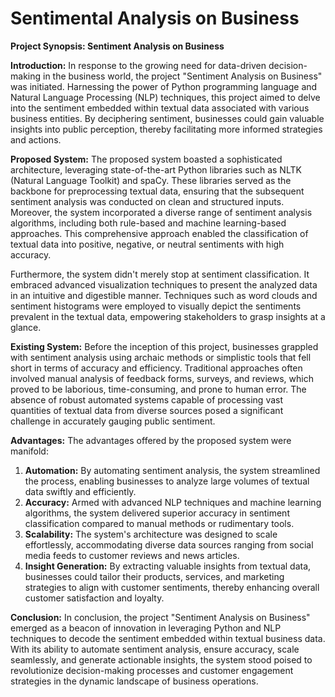 # Sentimental Analysis on Business
**Project Synopsis: Sentiment Analysis on Business**

**Introduction:**
In response to the growing need for data-driven decision-making in the business world, the project "Sentiment Analysis on Business" was initiated. Harnessing the power of Python programming language and Natural Language Processing (NLP) techniques, this project aimed to delve into the sentiment embedded within textual data associated with various business entities. By deciphering sentiment, businesses could gain valuable insights into public perception, thereby facilitating more informed strategies and actions.

**Proposed System:**
The proposed system boasted a sophisticated architecture, leveraging state-of-the-art Python libraries such as NLTK (Natural Language Toolkit) and spaCy. These libraries served as the backbone for preprocessing textual data, ensuring that the subsequent sentiment analysis was conducted on clean and structured inputs. Moreover, the system incorporated a diverse range of sentiment analysis algorithms, including both rule-based and machine learning-based approaches. This comprehensive approach enabled the classification of textual data into positive, negative, or neutral sentiments with high accuracy.

Furthermore, the system didn't merely stop at sentiment classification. It embraced advanced visualization techniques to present the analyzed data in an intuitive and digestible manner. Techniques such as word clouds and sentiment histograms were employed to visually depict the sentiments prevalent in the textual data, empowering stakeholders to grasp insights at a glance.

**Existing System:**
Before the inception of this project, businesses grappled with sentiment analysis using archaic methods or simplistic tools that fell short in terms of accuracy and efficiency. Traditional approaches often involved manual analysis of feedback forms, surveys, and reviews, which proved to be laborious, time-consuming, and prone to human error. The absence of robust automated systems capable of processing vast quantities of textual data from diverse sources posed a significant challenge in accurately gauging public sentiment.

**Advantages:**
The advantages offered by the proposed system were manifold:
1. **Automation:** By automating sentiment analysis, the system streamlined the process, enabling businesses to analyze large volumes of textual data swiftly and efficiently.
2. **Accuracy:** Armed with advanced NLP techniques and machine learning algorithms, the system delivered superior accuracy in sentiment classification compared to manual methods or rudimentary tools.
3. **Scalability:** The system's architecture was designed to scale effortlessly, accommodating diverse data sources ranging from social media feeds to customer reviews and news articles.
4. **Insight Generation:** By extracting valuable insights from textual data, businesses could tailor their products, services, and marketing strategies to align with customer sentiments, thereby enhancing overall customer satisfaction and loyalty.

**Conclusion:**
In conclusion, the project "Sentiment Analysis on Business" emerged as a beacon of innovation in leveraging Python and NLP techniques to decode the sentiment embedded within textual business data. With its ability to automate sentiment analysis, ensure accuracy, scale seamlessly, and generate actionable insights, the system stood poised to revolutionize decision-making processes and customer engagement strategies in the dynamic landscape of business operations.
